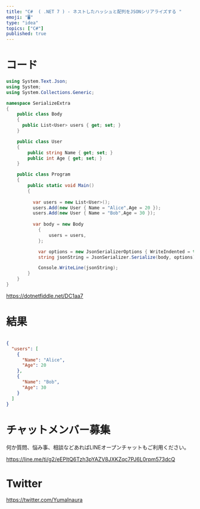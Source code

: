 ```yaml
---
title: "C#  ( .NET 7 ) - ネストしたハッシュと配列をJSONシリアライズする "
emoji: "🖥"
type: "idea"
topics: ["C#"]
published: true
---
```


# コード

```c#
using System.Text.Json;
using System;
using System.Collections.Generic;

namespace SerializeExtra
{
    public class Body
    {
      public List<User> users { get; set; }
    }

    public class User
    {
        public string Name { get; set; }
        public int Age { get; set; }
    }

    public class Program
    {
        public static void Main()
        {
			
	      var users = new List<User>();
		  users.Add(new User { Name = "Alice",Age = 20 });
	      users.Add(new User { Name = "Bob",Age = 30 });
			
          var body = new Body
            {
				users = users,
            };

            var options = new JsonSerializerOptions { WriteIndented = true };
            string jsonString = JsonSerializer.Serialize(body, options);

            Console.WriteLine(jsonString);
        }
    }
}

```


https://dotnetfiddle.net/DC1aa7

# 結果

```json

{
  "users": [
    {
      "Name": "Alice",
      "Age": 20
    },
    {
      "Name": "Bob",
      "Age": 30
    }
  ]
}
```


# チャットメンバー募集


何か質問、悩み事、相談などあればLINEオープンチャットもご利用ください。

https://line.me/ti/g2/eEPltQ6Tzh3pYAZV8JXKZqc7PJ6L0rpm573dcQ


# Twitter

https://twitter.com/YumaInaura

